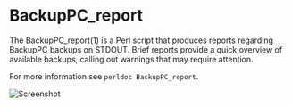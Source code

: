 BackupPC_report
===============

The BackupPC_report(1) is a Perl script that produces reports regarding BackupPC
backups on STDOUT. Brief reports provide a quick overview of available backups,
calling out warnings that may require attention.

For more information see `perldoc BackupPC_report`.

![Screenshot](https://a.fsdn.com/con/app/proj/backuppcreport/screenshots/report.png "Screenshot")
